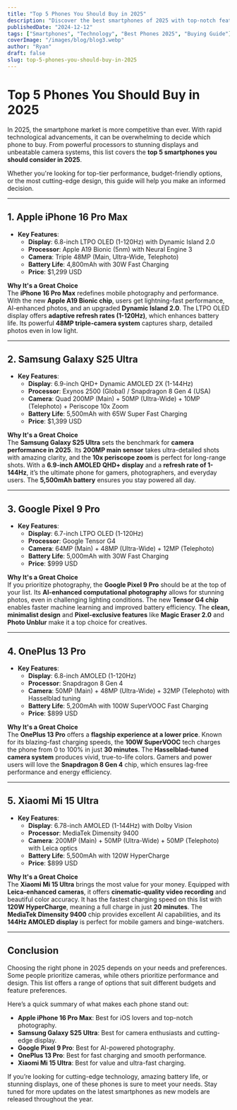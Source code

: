 ```yaml
---
title: "Top 5 Phones You Should Buy in 2025"
description: "Discover the best smartphones of 2025 with top-notch features, cutting-edge technology, and unbeatable performance."
publishedDate: "2024-12-12"
tags: ["Smartphones", "Technology", "Best Phones 2025", "Buying Guide"]
coverImage: "/images/blog/blog3.webp"
author: "Ryan"
draft: false
slug: top-5-phones-you-should-buy-in-2025
---
```


# **Top 5 Phones You Should Buy in 2025**

In 2025, the smartphone market is more competitive than ever. With rapid technological advancements, it can be overwhelming to decide which phone to buy. From powerful processors to stunning displays and unbeatable camera systems, this list covers the **top 5 smartphones you should consider in 2025**.

Whether you're looking for top-tier performance, budget-friendly options, or the most cutting-edge design, this guide will help you make an informed decision.

---

## **1. Apple iPhone 16 Pro Max**

- **Key Features**:
  - **Display**: 6.8-inch LTPO OLED (1-120Hz) with Dynamic Island 2.0
  - **Processor**: Apple A19 Bionic (5nm) with Neural Engine 3
  - **Camera**: Triple 48MP (Main, Ultra-Wide, Telephoto)
  - **Battery Life**: 4,800mAh with 30W Fast Charging
  - **Price**: $1,299 USD

**Why It's a Great Choice**  
The **iPhone 16 Pro Max** redefines mobile photography and performance. With the new **Apple A19 Bionic chip**, users get lightning-fast performance, AI-enhanced photos, and an upgraded **Dynamic Island 2.0**. The LTPO OLED display offers **adaptive refresh rates (1-120Hz)**, which enhances battery life. Its powerful **48MP triple-camera system** captures sharp, detailed photos even in low light.

---

## **2. Samsung Galaxy S25 Ultra**

- **Key Features**:
  - **Display**: 6.9-inch QHD+ Dynamic AMOLED 2X (1-144Hz)
  - **Processor**: Exynos 2500 (Global) / Snapdragon 8 Gen 4 (USA)
  - **Camera**: Quad 200MP (Main) + 50MP (Ultra-Wide) + 10MP (Telephoto) + Periscope 10x Zoom
  - **Battery Life**: 5,500mAh with 65W Super Fast Charging
  - **Price**: $1,399 USD

**Why It's a Great Choice**  
The **Samsung Galaxy S25 Ultra** sets the benchmark for **camera performance in 2025**. Its **200MP main sensor** takes ultra-detailed shots with amazing clarity, and the **10x periscope zoom** is perfect for long-range shots. With a **6.9-inch AMOLED QHD+ display** and a **refresh rate of 1-144Hz**, it’s the ultimate phone for gamers, photographers, and everyday users. The **5,500mAh battery** ensures you stay powered all day.

---

## **3. Google Pixel 9 Pro**

- **Key Features**:
  - **Display**: 6.7-inch LTPO OLED (1-120Hz)
  - **Processor**: Google Tensor G4
  - **Camera**: 64MP (Main) + 48MP (Ultra-Wide) + 12MP (Telephoto)
  - **Battery Life**: 5,000mAh with 30W Fast Charging
  - **Price**: $999 USD

**Why It's a Great Choice**  
If you prioritize photography, the **Google Pixel 9 Pro** should be at the top of your list. Its **AI-enhanced computational photography** allows for stunning photos, even in challenging lighting conditions. The new **Tensor G4 chip** enables faster machine learning and improved battery efficiency. The **clean, minimalist design** and **Pixel-exclusive features** like **Magic Eraser 2.0** and **Photo Unblur** make it a top choice for creatives.

---

## **4. OnePlus 13 Pro**

- **Key Features**:
  - **Display**: 6.8-inch AMOLED (1-120Hz)
  - **Processor**: Snapdragon 8 Gen 4
  - **Camera**: 50MP (Main) + 48MP (Ultra-Wide) + 32MP (Telephoto) with Hasselblad tuning
  - **Battery Life**: 5,200mAh with 100W SuperVOOC Fast Charging
  - **Price**: $899 USD

**Why It's a Great Choice**  
The **OnePlus 13 Pro** offers a **flagship experience at a lower price**. Known for its blazing-fast charging speeds, the **100W SuperVOOC** tech charges the phone from 0 to 100% in just **30 minutes**. The **Hasselblad-tuned camera system** produces vivid, true-to-life colors. Gamers and power users will love the **Snapdragon 8 Gen 4** chip, which ensures lag-free performance and energy efficiency.

---

## **5. Xiaomi Mi 15 Ultra**

- **Key Features**:
  - **Display**: 6.78-inch AMOLED (1-144Hz) with Dolby Vision
  - **Processor**: MediaTek Dimensity 9400
  - **Camera**: 200MP (Main) + 50MP (Ultra-Wide) + 50MP (Telephoto) with Leica optics
  - **Battery Life**: 5,500mAh with 120W HyperCharge
  - **Price**: $899 USD

**Why It's a Great Choice**  
The **Xiaomi Mi 15 Ultra** brings the most value for your money. Equipped with **Leica-enhanced cameras**, it offers **cinematic-quality video recording** and beautiful color accuracy. It has the fastest charging speed on this list with **120W HyperCharge**, meaning a full charge in just **20 minutes**. The **MediaTek Dimensity 9400** chip provides excellent AI capabilities, and its **144Hz AMOLED display** is perfect for mobile gamers and binge-watchers.

---

## **Conclusion**

Choosing the right phone in 2025 depends on your needs and preferences. Some people prioritize cameras, while others prioritize performance and design. This list offers a range of options that suit different budgets and feature preferences.

Here’s a quick summary of what makes each phone stand out:

- **Apple iPhone 16 Pro Max**: Best for iOS lovers and top-notch photography.
- **Samsung Galaxy S25 Ultra**: Best for camera enthusiasts and cutting-edge display.
- **Google Pixel 9 Pro**: Best for AI-powered photography.
- **OnePlus 13 Pro**: Best for fast charging and smooth performance.
- **Xiaomi Mi 15 Ultra**: Best for value and ultra-fast charging.

If you’re looking for cutting-edge technology, amazing battery life, or stunning displays, one of these phones is sure to meet your needs. Stay tuned for more updates on the latest smartphones as new models are released throughout the year.
